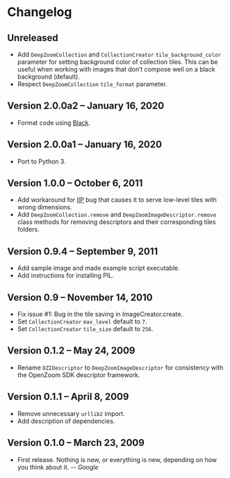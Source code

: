 # Changelog

## Unreleased

- Add `DeepZoomCollection` and `CollectionCreator` `tile_background_color`
  parameter for setting background color of collection tiles. This can be useful
  when working with images that don’t compose well on a black background
  (default).
- Respect `DeepZoomCollection` `tile_format` parameter.

## Version 2.0.0a2 – January 16, 2020

- Format code using [Black].

## Version 2.0.0a1 – January 16, 2020

- Port to Python 3.

## Version 1.0.0 – October 6, 2011

- Add workaround for [IIP] bug that causes it to serve low-level tiles with
  wrong dimensions.
- Add `DeepZoomCollection.remove` and `DeepZoomImageDescriptor.remove` class
  methods for removing descriptors and their corresponding tiles folders.

## Version 0.9.4 – September 9, 2011

- Add sample image and made example script executable.
- Add instructions for installing PIL.

## Version 0.9 – November 14, 2010

- Fix issue #1: Bug in the tile saving in ImageCreator.create.
- Set `CollectionCreator` `max_level` default to `7`.
- Set `CollectionCreator` `tile_size` default to `256`.

## Version 0.1.2 – May 24, 2009

- Rename `DZIDescriptor` to `DeepZoomImageDescriptor` for consistency with the
  OpenZoom SDK descriptor framework.

## Version 0.1.1 – April 8, 2009

- Remove unnecessary `urllib2` import.
- Add description of dependencies.

## Version 0.1.0 – March 23, 2009

- First release. Nothing is new, or everything is new, depending on how you
  think about it. -- _Google_

[black]: https://black.readthedocs.io/en/stable/
[iip]: http://iipimage.sourceforge.net/
